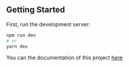 ## Getting Started

First, run the development server:

```bash
npm run dev
# or
yarn dev
```

You can the documentation of this project [here](https://lab-bawuah.notion.site/Productbiografie-897c8f690bc64b74a1058aadfb25f8e8)


